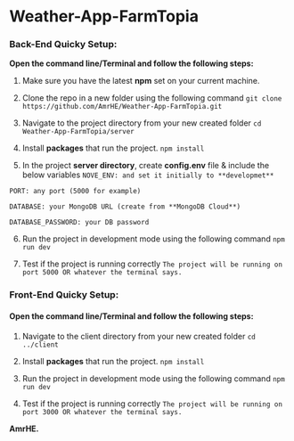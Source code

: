 # Weather-App-FarmTopia


### Back-End Quicky Setup:
**Open the command line/Terminal and follow the following steps:**
1. Make sure you have the latest **npm** set on your current machine.

2. Clone the repo in a new folder using the following command
`git clone https://github.com/AmrHE/Weather-App-FarmTopia.git`

3. Navigate to the project directory from your new created folder
`cd Weather-App-FarmTopia/server` 
 
4. Install **packages** that run the project.
`npm install`

5. In the project **server directory**, create **config.env** file & include the below variables
`NOVE_ENV: and set it initially to **developmet**`
 
`PORT: any port (5000 for example)`
 
`DATABASE: your MongoDB URL (create from **MongoDB Cloud**)`
 
`DATABASE_PASSWORD: your DB password`
 
 
6. Run the project in development mode using the following command
`npm run dev`

7. Test if the project is running correctly
`The project will be running on port 5000 OR whatever the terminal says.`



### Front-End Quicky Setup:
#### Open the command line/Terminal and follow the following steps:

1. Navigate to the client directory from your new created folder
`cd ../client`

2. Install **packages** that run the project.
`npm install`
 
3. Run the project in development mode using the following command
`npm run dev`
 
 
4. Test if the project is running correctly
`The project will be running on port 3000 OR whatever the terminal says.`


**AmrHE.**
